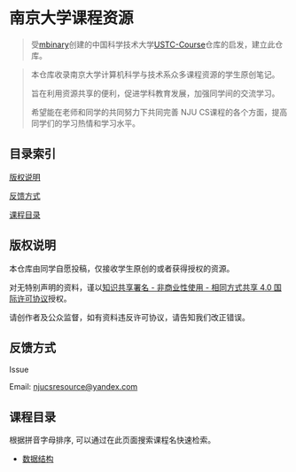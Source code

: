 # 南京大学课程资源
> 受[mbinary](https://github.com/mbinary)创建的中国科学技术大学[USTC-Course](https://github.com/USTC-Resource/USTC-Course)仓库的启发，建立此仓库。

> 本仓库收录南京大学计算机科学与技术系众多课程资源的学生原创笔记。
>
> 旨在利用资源共享的便利，促进学科教育发展，加强同学间的交流学习。
>
> 希望能在老师和同学的共同努力下共同完善 NJU CS课程的各个方面，提高同学们的学习热情和学习水平。

## 目录索引
[版权说明](#版权说明)

[反馈方式](#反馈方式)

[课程目录](#课程目录)

## 版权说明
本仓库由同学自愿投稿，仅接收学生原创的或者获得授权的资源。

对无特别声明的资料，谨以[知识共享署名 - 非商业性使用 - 相同方式共享 4.0 国际许可协议](https://creativecommons.org/licenses/by-nc-sa/4.0/)授权。

请创作者及公众监督，如有资料违反许可协议，请告知我们改正错误。

## 反馈方式
Issue

Email: njucsresource@yandex.com

## 课程目录
根据拼音字母排序, 可以通过在此页面搜索课程名快速检索。

* [数据结构](./data_structure)

